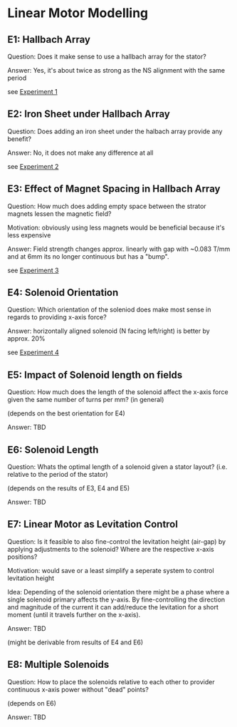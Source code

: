 Linear Motor Modelling
======================

## E1: Hallbach Array
Question: Does it make sense to use a hallbach array for the stator?

Answer: Yes, it's about twice as strong as the NS alignment with the same period

see [Experiment 1](E1/E1_Hallbach.md)


## E2: Iron Sheet under Hallbach Array
Question: Does adding an iron sheet under the halbach array provide any benefit?

Answer: No, it does not make any difference at all

see [Experiment 2](E2/E2_IronSheet.md)


## E3: Effect of Magnet Spacing in Hallbach Array
Question: How much does adding empty space between the strator magnets lessen the magnetic field?

Motivation: obviously using less magnets would be beneficial because it's less expensive

Answer: Field strength changes approx. linearly with gap with ~0.083 T/mm and at 6mm its no longer continuous but has a "bump".

see [Experiment 3](E3/E3_Spacing.md)

## E4: Solenoid Orientation
Question: Which orientation of the soleniod does make most sense in regards to providing x-axis force?

Answer: horizontally aligned solenoid (N facing left/right) is better by approx. 20%

see [Experiment 4](E4/E4_Orientation.md)

## E5: Impact of Solenoid length on fields
Question: How much does the length of the solenoid affect the x-axis force given the same number of turns per mm? (in general)

(depends on the best orientation for E4)

Answer: TBD

## E6: Solenoid Length
Question: Whats the optimal length of a solenoid given a stator layout? (i.e. relative to the period of the stator)

(depends on the results of E3, E4 and E5)

Answer: TBD

## E7: Linear Motor as Levitation Control
Question: Is it feasible to also fine-control the levitation height (air-gap) by applying adjustments to the solenoid? Where are the respective x-axis positions?

Motivation: would save or a least simplify a seperate system to control levitation height

Idea: Depending of the solenoid orientation there might be a phase where a single solenoid primary affects the y-axis. By fine-controlling the direction and magnitude of the current it can add/reduce the levitation for a short moment (until it travels further on the x-axis).

Answer: TBD

(might be derivable from results of E4 and E6)


## E8: Multiple Solenoids
Question: How to place the solenoids relative to each other to provider continuous x-axis power without "dead" points?

(depends on E6)

Answer: TBD
